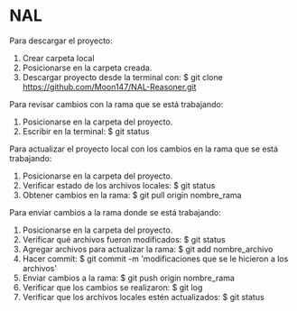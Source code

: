 # NAL
Para descargar el proyecto:
1. Crear carpeta local
2. Posicionarse en la carpeta creada.
3. Descargar proyecto desde la terminal con:
    $ git clone https://github.com/Moon147/NAL-Reasoner.git

Para revisar cambios con la rama que se está trabajando:
1. Posicionarse en la carpeta del proyecto.
2. Escribir en la terminal:
    $ git status

Para actualizar el proyecto local con los cambios en la rama que se está trabajando:
1. Posicionarse en la carpeta del proyecto.
2. Verificar estado de los archivos locales:
    $ git status
3. Obtener cambios en la rama:
    $ git pull origin nombre_rama

Para enviar cambios a la rama donde se está trabajando:
1. Posicionarse en la carpeta del proyecto.
2. Verificar qué archivos fueron modificados:
    $ git status
3. Agregar archivos para actualizar la rama:
    $ git add nombre_archivo
4. Hacer commit:
    $ git commit -m 'modificaciones que se le hicieron a los archivos'
5. Enviar cambios a la rama:
    $ git push origin nombre_rama
6. Verificar que los cambios se realizaron:
    $ git log
7. Verificar que los archivos locales estén actualizados:
    $ git status
